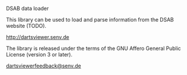 DSAB data loader

This library can be used to load and parse information from the DSAB website (TODO).

http://dartsviewer.senv.de

The library is released under the terms of the GNU Affero General Public License (version 3 or later).

dartsviewerfeedback@senv.de